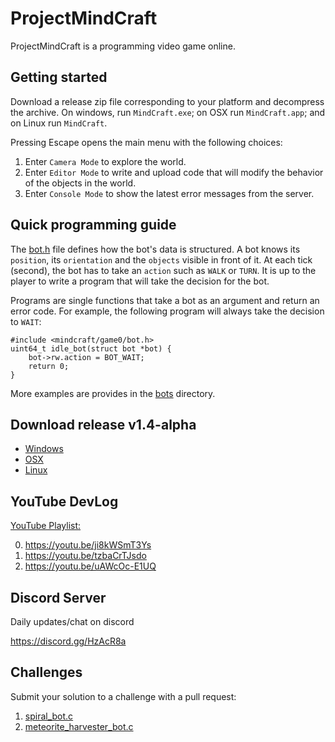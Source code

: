 # ProjectMindCraft

ProjectMindCraft is a programming video game online.

## Getting started

Download a release zip file corresponding to your platform and decompress the archive.
On windows, run `MindCraft.exe`; on OSX run `MindCraft.app`; and on Linux run `MindCraft`.

Pressing Escape opens the main menu with the following choices:

1. Enter `Camera Mode` to explore the world.
2. Enter `Editor Mode` to write and upload code that will modify the behavior of the objects in the world.
3. Enter `Console Mode` to show the latest error messages from the server.

## Quick programming guide

The [bot.h](./mindcraft/game0/bot.h) file defines how the bot's data is structured.
A bot knows its `position`, its `orientation` and the `objects` visible in front of it.
At each tick (second), the bot has to take an `action` such as `WALK` or `TURN`.
It is up to the player to write a program that will take the decision for the bot.

Programs are single functions that take a bot as an argument and return an error code.
For example, the following program will always take the decision to `WAIT`:

```
#include <mindcraft/game0/bot.h>
uint64_t idle_bot(struct bot *bot) {
	bot->rw.action = BOT_WAIT;
	return 0;
}
```

More examples are provides in the [bots](./bots) directory.

## Download release v1.4-alpha

* [Windows](https://github.com/carverdamien/ProjectMindCraft/releases/download/v1.4-alpha/windows.zip)
* [OSX](https://github.com/carverdamien/ProjectMindCraft/releases/download/v1.4-alpha/osx.zip)
* [Linux](https://github.com/carverdamien/ProjectMindCraft/releases/download/v1.4-alpha/linux.zip)

## YouTube DevLog

[YouTube Playlist:](https://www.youtube.com/playlist?list=PL3C75lW2it0hcKLD6gWCC6gioWwPY6gHr)

0. https://youtu.be/ji8kWSmT3Ys
1. https://youtu.be/tzbaCrTJsdo
2. https://youtu.be/uAWcOc-E1UQ

## Discord Server

Daily updates/chat on discord

https://discord.gg/HzAcR8a

## Challenges

Submit your solution to a challenge with a pull request:

1. [spiral_bot.c](./bots/spiral_bot.c)
2. [meteorite_harvester_bot.c](./bots/meteorite_harvester_bot.c)

